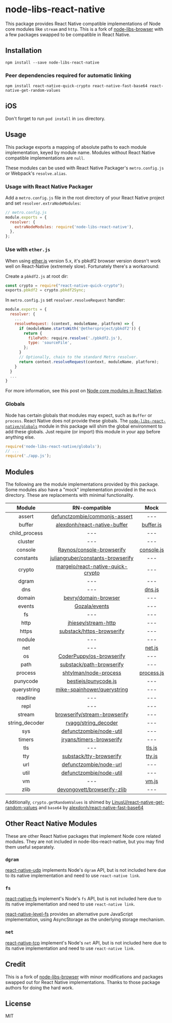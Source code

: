 # node-libs-react-native

This package provides React Native compatible implementations of Node core modules like `stream` and `http`. This is a fork of [node-libs-browser][] with a few packages swapped to be compatible in React Native.

[node-libs-browser]: https://www.npmjs.com/package/node-libs-browser

## Installation

```
npm install --save node-libs-react-native
```


### Peer dependencies required for automatic linking

```
npm install react-native-quick-crypto react-native-fast-base64 react-native-get-random-values
```

## iOS

Don't forget to run `pod install` in `ios` directory.

## Usage

This package exports a mapping of absolute paths to each module implementation, keyed by module name. Modules without React Native compatible implementations are `null`.

These modules can be used with React Native Packager's `metro.config.js` or Webpack's `resolve.alias`.

### Usage with React Native Packager

Add a `metro.config.js` file in the root directory of your React Native project and set `resolver.extraNodeModules`:

```js
// metro.config.js
module.exports = {
  resolver: {
    extraNodeModules: require('node-libs-react-native'),
  },
};
```

### Use with `ether.js`

When using [ether.js](https://github.com/ethers-io/ethers.js) version 5.x, it's pbkdf2 browser version doesn't work well on React-Native (extremely slow). Fortunately there's a workaround:

Create a `pbkdf2.js` at root dir:

```js
const crypto = require("react-native-quick-crypto");
exports.pbkdf2 = crypto.pbkdf2Sync;
```

In `metro.config.js` set `resolver.resolveRequest` handler:

```js
module.exports = {
  resolver: {
    ...
    resolveRequest: (context, moduleName, platform) => {
      if (moduleName.startsWith('@ethersproject/pbkdf2')) {
        return {
          filePath: require.resolve('./pbkdf2.js'),
          type: 'sourceFile',
        };
      }
      // Optionally, chain to the standard Metro resolver.
      return context.resolveRequest(context, moduleName, platform);
    }
  }
  ...
}

```

For more information, see this post on [Node core modules in React Native][post].

[post]: https://gist.github.com/parshap/e3063d9bf6058041b34b26b7166fd6bd

### Globals

Node has certain globals that modules may expect, such as `Buffer` or `process`. React Native does not provide these globals. The [`node-libs-react-native/globals`][globals] module in this package will shim the global environment to add these globals. Just require (or import) this module in your app before anything else.

[globals]: ./globals.js

```js
require('node-libs-react-native/globals');
// ...
require('./app.js');
```

## Modules

The following are the module implementations provided by this package. Some modules also have a "mock" implementation provided in the `mock` directory. These are replacements with minimal functionality.

| Module | RN-compatible | Mock |
|:--------:|:----------------------:|:-------------------:|
| assert | [defunctzombie/commonjs-assert](https://github.com/defunctzombie/commonjs-assert) | --- |
| buffer | [alexdonh/react-native-buffer](https://github.com/alexdonh/react-native-buffer) | [buffer.js](./mock/buffer.js) |
| child_process | --- | --- |
| cluster | --- | --- |
| console | [Raynos/console-browserify](https://github.com/Raynos/console-browserify) | [console.js](./mock/console.js) |
| constants | [juliangruber/constants-browserify](https://github.com/juliangruber/constants-browserify) | --- |
| crypto | [margelo/react-native-quick-crypto](https://github.com/margelo/react-native-quick-crypto) | --- |
| dgram | --- | --- |
| dns | --- | [dns.js](./mock/dns.js) |
| domain | [bevry/domain-browser](https://github.com/bevry/domain-browser) | --- |
| events | [Gozala/events](https://github.com/Gozala/events) | --- |
| fs | --- | --- |
| http | [jhiesey/stream-http](https://github.com/jhiesey/stream-http) | --- |
| https | [substack/https-browserify](https://github.com/substack/https-browserify) | --- |
| module | --- | --- |
| net | --- | [net.js](./mock/net.js) |
| os | [CoderPuppy/os-browserify](https://github.com/CoderPuppy/os-browserify) | --- |
| path | [substack/path-browserify](https://github.com/substack/path-browserify) | --- |
| process | [shtylman/node-process](https://github.com/shtylman/node-process) | [process.js](./mock/process.js) |
| punycode | [bestiejs/punycode.js](https://github.com/bestiejs/punycode.js) | --- |
| querystring | [mike-spainhower/querystring](https://github.com/mike-spainhower/querystring) | --- |
| readline | --- | --- |
| repl | --- | --- |
| stream | [browserify/stream-browserify](https://github.com/browserify/stream-browserify) | --- |
| string_decoder | [rvagg/string_decoder](https://github.com/rvagg/string_decoder) | --- |
| sys | [defunctzombie/node-util](https://github.com/defunctzombie/node-util) | --- |
| timers | [jryans/timers-browserify](https://github.com/jryans/timers-browserify) | --- |
| tls | --- | [tls.js](./mock/tls.js) |
| tty | [substack/tty-browserify](https://github.com/substack/tty-browserify) | [tty.js](./mock/tty.js) |
| url | [defunctzombie/node-url](https://github.com/defunctzombie/node-url) | --- |
| util | [defunctzombie/node-util](https://github.com/defunctzombie/node-util) | --- |
| vm | --- | [vm.js](./mock/vm.js) |
| zlib | [devongovett/browserify-zlib](https://github.com/devongovett/browserify-zlib) | --- |

Additionally, `crypto.getRandomValues` is shimed by [LinusU/react-native-get-random-values](https://github.com/LinusU/react-native-get-random-values) and `base64` by [alexdonh/react-native-fast-base64](https://github.com/alexdonh/react-native-quick-base64)

## Other React Native Modules

These are other React Native packages that implement Node core related
modules. They are not included in node-libs-react-native, but you may
find them useful separately.

### `dgram`

[react-native-udp][] implements Node's `dgram` API, but is not included
here due to its native implementation and need to use `react-native
link`.

[react-native-udp]: https://github.com/tradle/react-native-udp

### `fs`

[react-native-fs][] implement's Node's `fs` API, but is not included
here due to its native implementation and need to use `react-native
link`.

[react-native-fs]: https://github.com/itinance/react-native-fs

[react-native-level-fs][] provides an alternative pure JavaScript
implementation, using AsyncStorage as the underlying storage mechanism.

[react-native-level-fs]: https://github.com/tradle/react-native-level-fs

### `net`

[react-native-tcp][] implement's Node's `net` API, but is not included
here due to its native implementation and need to use `react-native
link`.

[react-native-tcp]: https://github.com/PeelTechnologies/react-native-tcp

## Credit

This is a fork of [node-libs-browser][] with minor modifications and packages swapped out for React Native implementations. Thanks to those package authors for doing the hard work.

## License

MIT
